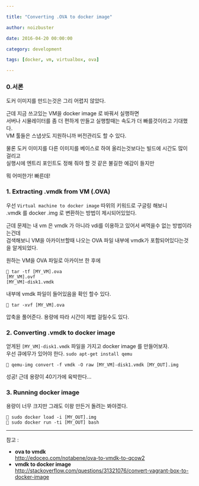 ```yaml
---

title: "Converting .OVA to docker image"

author: noizbuster

date: 2016-04-20 00:00:00

category: development

tags: [docker, vm, virtualbox, ova]

---
```


### 0.서론
도커 이미지를 만드는것은 그리 어렵지 않았다.

근데 지금 쓰고있는 VM을 docker image 로 바꿔서 실행하면  
서버나 시뮬레이터를 좀 더 편하게 만들고 실행할때는 속도가 더 빠를것이라고 기대했다.  
VM 툴들은 스냅샷도 지원하니까 버전관리도 할 수 있다.

물론 도커 이미지를 다른 이미지를 베이스로 하여 올리는것보다는 빌드에 시간도 많이 걸리고  
실행시에 엔트리 포인트도 정해 줘야 할 것 같은 불길한 예감이 들지만

뭐 어떠한가! 빠른데!

### 1. Extracting .vmdk from VM (.OVA)
우선 `Virtual machine to docker image` 따위의 키워드로 구글링 해보니  
.vmdk 를 docker .img 로 변환하는 방법이 제시되어있었다.

근데 문제는 내 vm 은 vmdk 가 아니라 vdi를 이용하고 있어서 써먹을수 없는 방법이라는건데  
검색해보니 VM을 아카이브할때 나오는 OVA 파일 내부에 vmdk가 포함되어있다는것을 알게되었다.

원하는 VM을 OVA 파일로 아카이브 한 후에

```
 tar -tf [MY_VM].ova
[MY_VM].ovf
[MY_VM]-disk1.vmdk
```

내부에 vmdk 파일이 들어있음을 확인 할수 있다.

```
 tar -xvf [MY_VM].ova
```
압축을 풀어준다. 용량에 따라 시간이 제법 걸릴수도 있다.

### 2. Converting .vmdk to docker image
얻게된 `[MY_VM]-disk1.vmdk` 파일을 가지고 docker image 를 만들어보자.  
우선 큐에무가 있어야 한다. `sudo apt-get install qemu`
```
 qemu-img convert -f vmdk -O raw [MY_VM]-disk1.vmdk [MY_OUT].img
```
성공! 근데 용량이 40기가에 육박한다...

### 3. Running docker image
용량이 너무 크지만 그래도 이왕 만든거 돌려는 봐야겠다.

```
 sudo docker load -i [MY_OUT].img
 sudo docker run -ti [MY_OUT] bash
```

---

참고 :  
- __ova to vmdk__  
http://edoceo.com/notabene/ova-to-vmdk-to-qcow2
- __vmdk to docker image__  
http://stackoverflow.com/questions/31321076/convert-vagrant-box-to-docker-image
